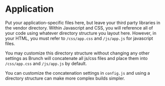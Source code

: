 Application
===========

Put your application-specific files here, but leave your third party libraries in the vendor directory.  Within Javascript and CSS, you will reference all of your code using whatever directory structure you layout here.  However, in your HTML, you must refer to `/css/app.css` and `/js/app.js` for javascript files.

You may customize this directory structure without changing any other settings as Brunch will concatenate all js/css files and place them into `/css/app.css` and `/js/app.js` by default.

You can customize the concatenation settings in `config.js` and using a directory structure can make more complex builds simpler.